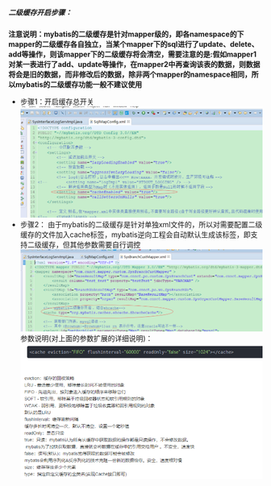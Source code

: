 ##### 二级缓存开启步骤：

**注意说明：mybatis的二级缓存是针对mapper级的，即各namespace的下mapper的二级缓存各自独立，当某个mapper下的sql进行了update、delete、add等操作，则该mapper下的二级缓存将会清空，需要注意的是:假如mapper1对某一表进行了add、update等操作，在mapper2中再查询该表的数据，则数据将会是旧的数据，而非修改后的数据，除非两个mapper的namespace相同，所以mybatis的二级缓存功能一般不建议使用**

* 步骤1：开启缓存总开关
  ![](/assets/mybatis_cashe.png)
* 步骤2： 由于mybatis的二级缓存是针对单独xml文件的，所以对需要配置二级缓存的文件加入cache标签，mybatis逆向工程会自动默认生成该标签，即支持二级缓存，但其他参数需要自行调控
  ![](/assets/mybatis_cashe2.png)
  参数说明\(对上面的参数扩展的详细说明\)：
  ![](/assets/mybatis_cache3.png)



